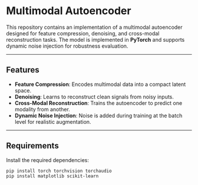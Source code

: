 # Multimodal Autoencoder

This repository contains an implementation of a multimodal autoencoder designed for feature compression, denoising, and cross-modal reconstruction tasks. The model is implemented in **PyTorch** and supports dynamic noise injection for robustness evaluation.

---

## Features
- **Feature Compression**: Encodes multimodal data into a compact latent space.
- **Denoising**: Learns to reconstruct clean signals from noisy inputs.
- **Cross-Modal Reconstruction**: Trains the autoencoder to predict one modality from another.
- **Dynamic Noise Injection**: Noise is added during training at the batch level for realistic augmentation.

---

## Requirements
Install the required dependencies:
```bash
pip install torch torchvision torchaudio
pip install matplotlib scikit-learn
